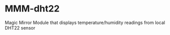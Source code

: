 # MMM-dht22
Magic Mirror Module that displays temperature/humidity readings from local DHT22 sensor

